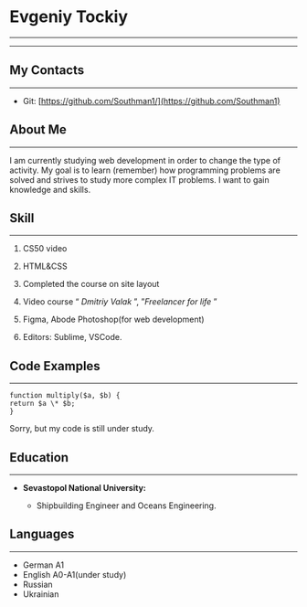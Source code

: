 # Evgeniy Tockiy   

------------------
------------------
## My Contacts
------

* Git: [https://github.com/Southman1/](https://github.com/Southman1)


## About Me
------------
I am currently studying web development in order to change the type of activity. My goal is to learn (remember) how programming problems are solved and strives to study more complex IT problems. I want to gain knowledge and skills.

## Skill
--------------
1. CS50 video 

2. HTML&CSS

3. Completed the course on site layout

4. Video course “ *Dmitriy Valak* ”, ”_Freelancer for life_ ”

5. Figma, Abode Photoshop(for web development)

6. Editors: Sublime, VSCode.

## Code Examples
-------------

```
function multiply($a, $b) {
return $a \* $b;
}
```

Sorry, but my code is still under study.

## Education
------------
* __Sevastopol National University:__

   * Shipbuilding Engineer and Oceans Engineering.


## Languages
---------
* German A1
* English A0-A1(under study)
* Russian
* Ukrainian
